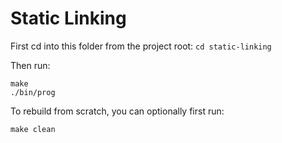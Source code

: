 # Static Linking

First cd into this folder from the project root: `cd static-linking`

Then run:
```
make
./bin/prog
```

To rebuild from scratch, you can optionally first run:
```
make clean
```